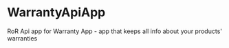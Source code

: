 # WarrantyApiApp
RoR Api app for Warranty App - app that keeps all info about your products' warranties
